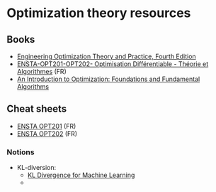 # Optimization theory resources


## Books

* [Engineering Optimization Theory and Practice, Fourth Edition](resources/Engineering-Optimization-Theory-and-Practice-Fourth-Edition.pdf)
* [ENSTA-OPT201-OPT202- Optimisation Différentiable - Théorie et Algorithmes](resources/syllabus-2020-08-26-diag.pdf) (FR)
* [An Introduction to Optimization: Foundations and Fundamental Algorithms](resources/An-Introduction-to-Optimization-Foundations-and-Fundamental-Algorithms.pdf)

## Cheat sheets

* [ENSTA OPT201](resources/ENSTA-OPT201-cheat-sheet.pdf) (FR)
* [ENSTA OPT202](resources/ENSTA-OPT202-cheat-sheet.pdf) (FR)


### Notions

* KL-diversion:
  * [KL Divergence for Machine Learning](https://dibyaghosh.com/blog/probability/kldivergence.html)
  * 